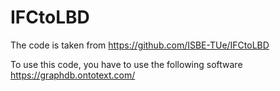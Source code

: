 # IFCtoLBD

The code is taken from https://github.com/ISBE-TUe/IFCtoLBD

To use this code, you have to use the following software https://graphdb.ontotext.com/